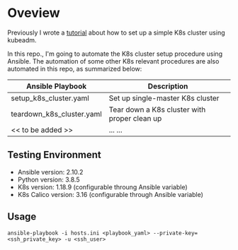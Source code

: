 # Oveview

Previously I wrote a [tutorial](https://github.com/yabinmeng/dseutilities/blob/master/documents/tutorial/k8s/kubeadm_install.md) about how to set up a simple K8s cluster using kubeadm. 

In this repo., I'm going to automate the K8s cluster setup procedure using Ansible. The automation of some other K8s relevant procedures are also automated in this repo, as summarized below:

| Ansible Playbook | Description |
|------------------|-------------|
| setup_k8s_cluster.yaml| Set up single-master K8s cluster |
| teardown_k8s_cluster.yaml | Tear down a K8s cluster with proper clean up |
| << to be added >> | ... ... |

## Testing Environment

* Ansible version: 2.10.2
* Python version: 3.8.5 
* K8s version: 1.18.9 (configurable throung Ansible variable)
* K8s Calico version: 3.16 (configurable through Ansible variable)

## Usage

```
ansible-playbook -i hosts.ini <playbook_yaml> --private-key=<ssh_private_key> -u <ssh_user>
```